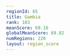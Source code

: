 ```yaml
---
regionId: 65
title: Gambia
rank: 103
meanScore: 69.16
globalMeanScore: 69.82
numRegions: 220
layout: region_score
---
```

